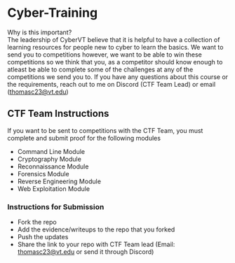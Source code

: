 # Cyber-Training
Why is this important?  
The leadership of CyberVT believe that it is helpful to have a collection of learning resources for people new to cyber to learn the basics. We want to send you to competitions however, we want to be able to win these competitions so we think that you, as a competitor should know enough to atleast be able to complete some of the challenges at any of the competitions we send you to. If you have any questions about this course or the requirements, reach out to me on Discord (CTF Team Lead) or email (thomasc23@vt.edu)

## CTF Team Instructions

If you want to be sent to competitions with the CTF Team, you must complete and submit proof for the following modules  

+ Command Line Module
+ Cryptography Module
+ Reconnaissance Module
+ Forensics Module
+ Reverse Engineering Module
+ Web Exploitation Module

### Instructions for Submission
+ Fork the repo
+ Add the evidence/writeups to the repo that you forked
+ Push the updates
+ Share the link to your repo with CTF Team lead (Email: thomasc23@vt.edu or send it through Discord)
